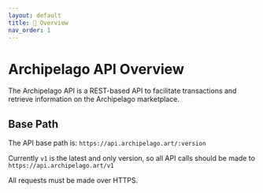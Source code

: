 ```yaml
---
layout: default
title: 🏡 Overview
nav_order: 1
---
```


# Archipelago API Overview

The Archipelago API is a REST-based API to facilitate transactions and retrieve information on the Archipelago marketplace.

## Base Path

The API base path is: `https://api.archipelago.art/:version`

Currently `v1` is the latest and only version, so all API calls should be made to `https://api.archipelago.art/v1`

All requests must be made over HTTPS.
